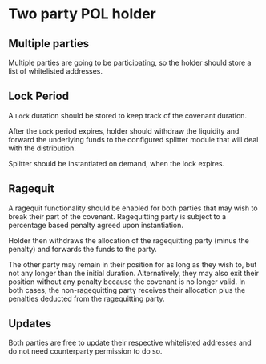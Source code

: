 # Two party POL holder

## Multiple parties

Multiple parties are going to be participating, so the holder should store a list of whitelisted addresses.

## Lock Period

A `Lock` duration should be stored to keep track of the covenant duration.

After the `Lock` period expires, holder should withdraw the liquidity and forward the underlying funds to the configured splitter module that will deal with the distribution.

Splitter should be instantiated on demand, when the lock expires.

## Ragequit

A ragequit functionality should be enabled for both parties that may wish to break their part of the covenant.
Ragequitting party is subject to a percentage based penalty agreed upon instantiation.

Holder then withdraws the allocation of the ragequitting party (minus the penalty) and forwards the funds to the party.

The other party may remain in their position for as long as they wish to, but not any longer than the initial duration.
Alternatively, they may also exit their position without any penalty because the covenant is no longer valid.
In both cases, the non-ragequitting party receives their allocation plus the penalties deducted from the ragequitting party.

## Updates

Both parties are free to update their respective whitelisted addresses and do not need counterparty permission to do so.
